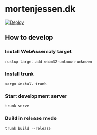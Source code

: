 # mortenjessen.dk

[![Deploy](https://github.com/JessenMorten/mortenjessen.dk/actions/workflows/deploy.yml/badge.svg?branch=main)](https://github.com/JessenMorten/mortenjessen.dk/actions/workflows/deploy.yml)

## How to develop

### Install WebAssembly target

`rustup target add wasm32-unknown-unknown`

### Install trunk

`cargo install trunk`

### Start development server

`trunk serve`

### Build in release mode

`trunk build --release`
